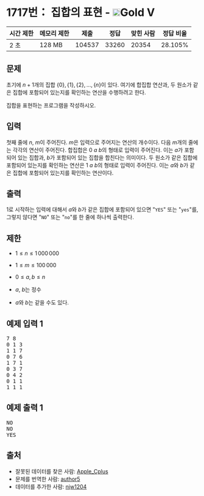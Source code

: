 # 1717번： 집합의 표현 - <img src="https://static.solved.ac/tier_small/11.svg" style="height:20px" />Gold V


| 시간 제한 | 메모리 제한 | 제출 | 정답 | 맞힌 사람 | 정답 비율 |
| --- | --- | --- | --- | --- | --- |
| 2 초 | 128 MB | 104537 | 33260 | 20354 | 28.105% |


## 문제


초기에 $n+1$개의 집합 $\{0\}, \{1\}, \{2\}, \dots , \{n\}$이 있다. 여기에 합집합 연산과, 두 원소가 같은 집합에 포함되어 있는지를 확인하는 연산을 수행하려고 한다.

집합을 표현하는 프로그램을 작성하시오.




## 입력


첫째 줄에 $n$, $m$이 주어진다. $m$은 입력으로 주어지는 연산의 개수이다. 다음 $m$개의 줄에는 각각의 연산이 주어진다. 합집합은 $0$ $a$ $b$의 형태로 입력이 주어진다. 이는 $a$가 포함되어 있는 집합과, $b$가 포함되어 있는 집합을 합친다는 의미이다. 두 원소가 같은 집합에 포함되어 있는지를 확인하는 연산은 $1$ $a$ $b$의 형태로 입력이 주어진다. 이는 $a$와 $b$가 같은 집합에 포함되어 있는지를 확인하는 연산이다.




## 출력


1로 시작하는 입력에 대해서 $a$와 $b$가 같은 집합에 포함되어 있으면 "<code>YES</code>" 또는 "<code>yes</code>"를, 그렇지 않다면 "<code>NO</code>" 또는 "<code>no</code>"를 한 줄에 하나씩 출력한다.



## 제한


- $1 ≤ n ≤ 1\,000\,000$

- $1 ≤ m ≤ 100\,000$

- $0 ≤ a, b ≤ n$

- $a$, $b$는 정수

- $a$와 $b$는 같을 수도 있다.





## 예제 입력 1


<pre>7 8
0 1 3
1 1 7
0 7 6
1 7 1
0 3 7
0 4 2
0 1 1
1 1 1
</pre>


## 예제 출력 1


<pre>NO
NO
YES
</pre>






## 출처


- 잘못된 데이터를 찾은 사람: [Apple_Cplus](/user/Apple_Cplus)
- 문제를 번역한 사람: [author5](/user/author5)
- 데이터를 추가한 사람: [njw1204](/user/njw1204)




